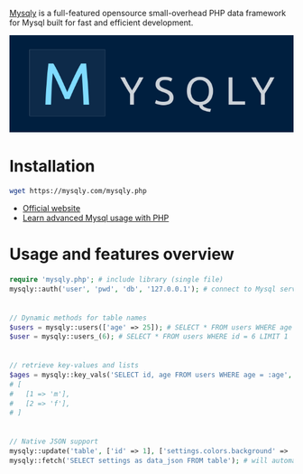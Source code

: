 [Mysqly](https://mysqly.com/) is a full-featured opensource small-overhead PHP data framework for Mysql built for fast and efficient development.

<p align="center">
  <a href="https://mysqly.com/"><img src="/mysqly.png"/></a>
</p>

# Installation
```bash
wget https://mysqly.com/mysqly.php
```

- [Official website](https://mysqly.com/)
- [Learn advanced Mysql usage with PHP](https://mysqly.com/educate)

# Usage and features overview
```php
require 'mysqly.php'; # include library (single file)
mysqly::auth('user', 'pwd', 'db', '127.0.0.1'); # connect to Mysql server


// Dynamic methods for table names
$users = mysqly::users(['age' => 25]); # SELECT * FROM users WHERE age = 25
$user = mysqly::users_(6); # SELECT * FROM users WHERE id = 6 LIMIT 1


// retrieve key-values and lists
$ages = mysqly::key_vals('SELECT id, age FROM users WHERE age = :age', ['age' => 25]);
# [
#   [1 => 'm'],
#   [2 => 'f'],
# ]


// Native JSON support
mysqly::update('table', ['id' => 1], ['settings.colors.background' => 'green']); # update "colors.background" key for "settings" JSON column
mysqly::fetch('SELECT settings as data_json FROM table'); # will automatically expand "settings" column value (JSON string) into associative array
```
